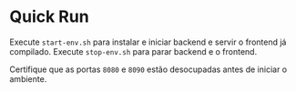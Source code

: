 # Quick Run

Execute `start-env.sh` para instalar e iniciar backend e servir o frontend já compilado.
Execute `stop-env.sh` para parar backend e o frontend.

Certifique que as portas `8080` e `8090` estão desocupadas antes de iniciar o ambiente.